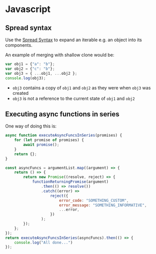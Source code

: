 # Javascript

## Spread syntax

Use the [Spread Syntax](https://developer.mozilla.org/en-US/docs/Web/JavaScript/Reference/Operators/Spread_syntax) to expand an iterable e.g. an object into its components.

An example of merging with shallow clone would be:

```javascript
var obj1 = {"a": "b"};
var obj2 = {"c": "b"};
var obj3 = { ...obj1, ...obj2 };
console.log(obj3);
```

* `obj3` contains a copy of `obj1` and `obj2` as they were when `obj3` was created
* `obj3` is not a reference to the current state of `obj1` and `obj2`

## Executing async functions in series

One way of doing this is:

```javascript
async function executeAsyncFuncsInSeries(promises) {
    for (let promise of promises) {
        await promise();
    }
    return {};
}

const asyncFuncs = argumentList.map((argument) => {
    return () => {
        return new Promise((resolve, reject) => {
            functionReturningPromise(argument)
                .then(() => resolve())
                .catch((error) =>
                    reject({
                        error_code: "SOMETHING_CUSTOM",
                        error_message: "SOMETHING_INFORMATIVE",
                        ...error,
                    })
                );
        });
    };
});
return executeAsyncFuncsInSeries(asyncFuncs).then(() => {
    console.log("All done...")
});
```